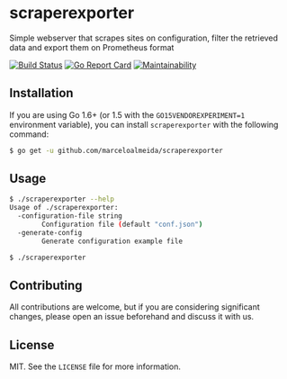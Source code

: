 # scraperexporter

Simple webserver that scrapes sites on configuration, filter the retrieved data and export them on Prometheus format

[![Build Status](https://travis-ci.org/marceloalmeida/scraperexporter.svg?branch=master)](https://travis-ci.org/marceloalmeida/scraperexporter) [![Go Report Card](https://goreportcard.com/badge/github.com/marceloalmeida/scraperexporter)](https://goreportcard.com/report/github.com/marceloalmeida/scraperexporter) [![Maintainability](https://api.codeclimate.com/v1/badges/2621f3d48115aa78b57c/maintainability)](https://codeclimate.com/github/marceloalmeida/scraperexporter/maintainability)

## Installation

If you are using Go 1.6+ (or 1.5 with the `GO15VENDOREXPERIMENT=1` environment variable), you can install `scraperexporter` with the following command:

```bash
$ go get -u github.com/marceloalmeida/scraperexporter
```

## Usage

```bash
$ ./scraperexporter --help
Usage of ./scraperexporter:
  -configuration-file string
    	Configuration file (default "conf.json")
  -generate-config
    	Generate configuration example file

$ ./scraperexporter
```
## Contributing

All contributions are welcome, but if you are considering significant changes, please open an issue beforehand and discuss it with us.

## License

MIT. See the `LICENSE` file for more information.
